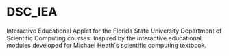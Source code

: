 # DSC_IEA
Interactive Educational Applet for the Florida State University Department of Scientific Computing courses. Inspired by the interactive educational modules developed for Michael Heath's scientific computing textbook.
